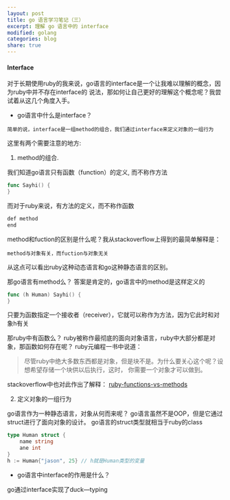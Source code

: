 ```yaml
---
layout: post
title: go 语言学习笔记（三）
excerpt: 理解 go 语言中的 interface
modified: golang
categories: blog
share: true
---
```


#### Interface

对于长期使用ruby的我来说，go语言的interface是一个让我难以理解的概念，因为ruby中并不存在interface的
说法，那如何让自己更好的理解这个概念呢？我尝试着从这几个角度入手。

* go语言中什么是interface？

`简单的说，interface是一组method的组合，我们通过interface来定义对象的一组行为`

这里有两个需要注意的地方:

1. method的组合.

我们知道go语言只有函数（function）的定义, 而不称作方法

```go
func Sayhi() {
}
```

而对于ruby来说，有方法的定义，而不称作函数

```go
def method
end
```

method和fuction的区别是什么呢？我从stackoverflow上得到的最简单解释是：

`method与对象有关，而fuction与对象无关`

从这点可以看出ruby这种动态语言和go这种静态语言的区别。

那go语言有method么？
答案是肯定的，go语言中的method是这样定义的

```go
func (h Human) Sayhi() {
}
```

只要为函数指定一个接收者（receiver），它就可以称作为方法，因为它此时和对象h有关

那ruby中有函数么？
ruby被称作最彻底的面向对象语言，ruby中大部分都是对象，那函数如何存在呢？
ruby元编程一书中说道：

> 尽管ruby中绝大多数东西都是对象，但是块不是。为什么要关心这个呢？设想希望存储一个块供以后执行，这时，
你需要一个对象才可以做到。

stackoverflow中也对此作出了解释：
[ruby-functions-vs-methods](http://stackoverflow.com/questions/928443/ruby-functions-vs-methods)

2. 定义对象的一组行为

go语言作为一种静态语言，对象从何而来呢？
go语言虽然不是OOP，但是它通过struct进行了面向对象的设计。
go语言的struct类型就相当于ruby的class

```go
type Human struct {
	name string
	ane int
}
h := Human{"jason", 25} // h就是Human类型的变量
```

* go语言中interface的作用是什么？

go通过interface实现了duck—typing
